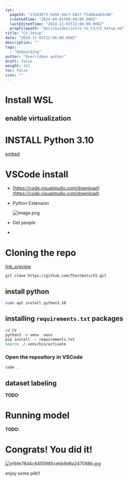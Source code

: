 ```yaml
---
sys:
  pageId: "17ed3673-5e94-44cf-b817-f54bbaa03c06"
  createdTime: "2024-09-01T00:08:00.000Z"
  lastEditedTime: "2024-11-03T22:06:00.000Z"
  propFilepath: "docs/Guides/intro_to_CV/CV_Setup.md"
title: "CV_Setup"
date: "2024-11-03T22:06:00.000Z"
description: ""
tags:
  - "Onboarding"
author: "Overridden author"
draft: false
weight: 161
toc: false
icon: ""
---
```


# Install WSL

## enable virtualization

# INSTALL Python 3.10

[embed](https://www.rose-hulman.edu/class/csse/csse132/2425a/labs/prelab1-wsl2.html)

# VSCode install

- [https://code.visualstudio.com/download](https://code.visualstudio.com/download)
- Python Extension

	![image.png](https://prod-files-secure.s3.us-west-2.amazonaws.com/d518164a-d88e-44d1-a4ee-3adb3bd8bce0/d82b6650-a5e4-4d3c-b8c9-93d817dae00e/image.png?X-Amz-Algorithm=AWS4-HMAC-SHA256&X-Amz-Content-Sha256=UNSIGNED-PAYLOAD&X-Amz-Credential=ASIAZI2LB466QX4SXJFL%2F20250605%2Fus-west-2%2Fs3%2Faws4_request&X-Amz-Date=20250605T170226Z&X-Amz-Expires=3600&X-Amz-Security-Token=IQoJb3JpZ2luX2VjEHAaCXVzLXdlc3QtMiJHMEUCIQCcqCSKhMIxCdUzSqjtjXsGUeIHxx%2B9GlqhfAjHGjDtPQIgJJtkmuXtDoYsSvQSwgWeMpyc%2BQnfcFwBuE2KdmqlR%2F8q%2FwMISRAAGgw2Mzc0MjMxODM4MDUiDNkiRRU1SFim5DzzdircA7z9scl%2BIYAQzpub%2BFLXEv%2B5RTtjWsKknHsii%2FO2vGelw6qZBXqP4uk40710ioA7K1c3YAsVm5637lMI0Lie727F1ly9YnV%2FqXUiF6o%2F%2FvRT1%2F44ajD5%2FFCTIRlRjhpCmZjWYUrrGL57GgxBj8ybQMT8H5blCDrI8LlTaM1%2Bfr9tncgG6VCw8rY4hLx%2FMLOvJBEYNGj5iiLzjHBaeCuI89s%2F7nbxTAtLJ6THr3cjy06EddLW4l6dSSTCEUJ58s8KZzFZypnQEpKl11KZKUHY2iB28jjeOxD%2FUDgjc6qJpBdGAEOqLOefe8eAXeAOShbaIA7BHoX2Vk3oq4stlQHKmsDxDOltLHoQZsYcuHlMRuwd7PZNfStXCDREmQmQH7JNqLufipwaGJqvYNvOpzuk63HxCY3SZ%2FvYng25t5W2HKBro0jv6m2aywqEcM%2Fj5N1pZUOU5ww3AIIEVHIddGV2Z7DbS4FC36hAkFMXKiNQhFfBWR0vihRvISEwvPGTXA2GQiZGEB1b00IbQ1qtHv%2FaeqRFUIohAwstXTl6EsEMmf%2B6hF1nCm4q%2F5izKE%2B9umQX2vKKivtxgc%2FkeqLdnuw%2B4Z9p74pghhOZrG2kdawLTUPPLIrSLwkBASoimtbKMKeFh8IGOqUBbkUM%2BU4%2BoiOHZLIKv7PRNZoeVibY6Yy2IneAIhO7L4oUPDaEO96mlLX6pmRDARfaDuIaBd7GsOFrX%2FI%2B%2F8SSVOo%2BnMZ1zfyjVG5VUAQVZgEs%2F5YJkvLxPBLViqerWHL2BXFkfW7k191kDWGrZePYt3JqXGuflz77WmWn1mEetBbGoFzIA9hNzUDz8suPVbaQMSNlRQZ4ZV4PBmRWJs7QYZU8o6cl&X-Amz-Signature=324a37ddcb142e3aeccf2d5125d9b86df8b5b806f1d54744007c4c24d850e0c7&X-Amz-SignedHeaders=host&x-id=GetObject)
- Get people
- 

# Cloning the repo

[link_preview](https://github.com/Thornbots/CV/)

```bash
git clone https://github.com/Thornbots/CV.git
```

## install python

```bash
sudo apt install python3.10
```

## installing `requirements.txt` packages

```bash
cd CV
python3 -m venv .venv
pip install -r requirements.txt
source ./.venv/bin/activate
```

### Open the repository in VSCode

```bash
code .
```

## dataset labeling  

**TODO:**

# Running model

**TODO:**

# Congrats! You did it!

![e1bfe78d4c6455985cebb9d6a247088b.jpg](https://prod-files-secure.s3.us-west-2.amazonaws.com/d518164a-d88e-44d1-a4ee-3adb3bd8bce0/7d1ce04e-65d6-40c8-814d-754280e9515a/e1bfe78d4c6455985cebb9d6a247088b.jpg?X-Amz-Algorithm=AWS4-HMAC-SHA256&X-Amz-Content-Sha256=UNSIGNED-PAYLOAD&X-Amz-Credential=ASIAZI2LB466Y573WDJM%2F20250605%2Fus-west-2%2Fs3%2Faws4_request&X-Amz-Date=20250605T170225Z&X-Amz-Expires=3600&X-Amz-Security-Token=IQoJb3JpZ2luX2VjEHAaCXVzLXdlc3QtMiJGMEQCIFE6Z5EmQ%2B5A4KxKeGhc6GIQrhSyMoLGaUwrBMfW3KdaAiAsrAPqZ1bmoo7hiEycT%2FxmV12PKbeNu6mfNinzdYBh5Sr%2FAwhJEAAaDDYzNzQyMzE4MzgwNSIM7%2Fzu0T%2B62nK%2Fgz6VKtwDXZDkb3%2B5RnQ5rkMFUViSw8a8xdxUvPTCHIfpgP0iISGPj94N2DQMG5bM88hmKkM%2BgmgUI%2BO%2BjKMTey8qXtR9U9%2FOYtewU9O%2FmWz5SR%2BjX9V%2FafS%2FOmKJ1PI57KMpm%2BIk3l13hF9jflNhpjy%2Bpv8tnJnlBjfmZr30ZpwR2LAt3e4EtDux%2FvKzHuuq64o4FUCk7fe3YaCL84%2FmYr3gkeONih0EzHrwDGLIpjCsi3krmIfldFMGZSStcJPRBQtwUkSk7O71wnePIobWdRhcNv3nJ4Zyg%2BFRsth7%2FV2k7%2FdzwzPdF6Ve28simMdtqYEOrTx8uflYu6imXzlZbHlqBdCI0LhXhvY4211cfgQnnxkItiVo0V8KpWfO8HXpFPU3xeByHoGFx9OtBntX8fsRwggPLFrjfNLIF0E%2BHBI5mg%2FksFY6oBO95EpYXcCSxsppB%2B7SLcT2jlTwht%2FombIUSIlj4Y3zi9M7Zd8egNzY9Z3spPPFA5tXVjQ%2BKC8Crk9Jz6lmKdpouxAu8NtbG1Z5LePh37MJ0n20zgbecdkhDj7Wfp5PG%2BMddjR6NLirX8dEESoSQpMLxSgPPIt%2Buio8hmP9Ms7JohYbGTHZ6roNaMSNbwFKymjmrdZZOm9bj7QwmoWHwgY6pgGX8MkonV%2FJTe7eJOK7CB4yXbNsuJIIdGE4I%2F%2F39Hmx1%2FF3WMZ9rdGWd5Ke0nHvVUuNbK7HDetVfTvCx%2Frtjh1sY2HzxgYX1Hswsvz5N9cM7HsJ785T6smirOc0LxRQjREaq1UXjX9ISqXHmGLdWYR5eIvDAviKRbXVlMKCgFzenj0y3%2BdE5CHkuHEocLIkt9lu%2FgmUr0%2B5YV43a%2FL2bJd8B%2BJgPxqQ&X-Amz-Signature=acb5df74efd0aa7f42cfe545cc6ea0a1450a25a19259682be59a3e0deea9e5f3&X-Amz-SignedHeaders=host&x-id=GetObject)

enjoy some pilk!!

